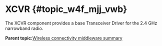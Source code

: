 # XCVR {#topic_w4f_mjj_vwb}

The XCVR component provides a base Transceiver Driver for the 2.4 GHz narrowband radio.

**Parent topic:**[Wireless connectivity middleware summary](../topics/wireless_connectivity_middleware_summary.md)

